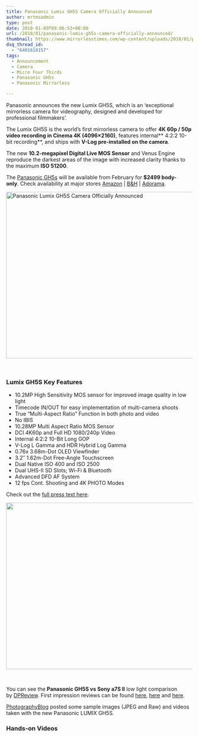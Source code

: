 ```yaml
---
title: Panasonic Lumix GH5S Camera Officially Announced
author: mrtmsadmin
type: post
date: 2018-01-09T09:06:53+00:00
url: /2018/01/panasonic-lumix-gh5s-camera-officially-announced/
thumbnail: https://www.mirrorlesstimes.com/wp-content/uploads/2018/01/panasonic-gh5s-1.jpg
dsq_thread_id:
  - "6401610157"
tags:
  - Announcement
  - Camera
  - Micro Four Thirds
  - Panasonic GH5s
  - Panasonic Mirrorless

---
```

Panasonic announces the new Lumix GH5S, which is an &#8216;exceptional mirrorless camera for videography, designed and developed for professional filmmakers&#8217;.

The Lumix GH5S is the world’s first mirrorless camera to offer **4K 60p / 50p video recording in Cinema 4K (4096×2160)**, features internal** 4:2:2 10-bit recording**, and ships with **V-Log pre-installed on the camera**.

The new **10.2-megapixel Digital Live MOS Sensor** and Venus Engine reproduce the darkest areas of the image with increased clarity thanks to the maximum **ISO 51200**.

The <a href="https://www.mirrorlesstimes.com/tags/panasonic-gh5s/" target="_blank" rel="noopener">Panasonic GH5s</a> will be available from February for **$2499 body-only**. Check availability at major stores <a href="https://aax-us-east.amazon-adsystem.com/x/c/QoFQLy1BjxpOOOC3JrhzBWUAAAFg11PduQEAAAFKAbVFvp4/https://assoc-redirect.amazon.com/g/r/https://www.amazon.com/Panasonic-DC-GH5S-Mirrorless-Sensitivity-Multi-Aspect/dp/B078J119BC/ref=as_at?creativeASIN=B078J119BC&linkCode=w61&imprToken=ifHjXilgh.O7rcHRg.WuiQ&slotNum=0&tag=daicamnew-20" target="_blank" rel="noopener" data-amzn-asin="B078J119BC">Amazon</a> | <a href="https://www.bhphotovideo.com/c/product/1382031-REG/panasonic_lumix_dc_gh5s_mirrorless_micro.html/BI/20175/KBID/14249" target="_blank" rel="noopener">B&H</a> | <a href="https://www.adorama.com/ipcdcgh5s.html?kbid=68292" target="_blank" rel="noopener">Adorama</a>.<!--more-->

[<img class="aligncenter wp-image-1604 size-full" title="Panasonic Lumix GH5S Camera Officially Announced" src="https://i0.wp.com/www.mirrorlesstimes.com/wp-content/uploads/2018/01/panasonic-gh5s-grip.jpg?resize=600%2C450&#038;ssl=1" alt="Panasonic Lumix GH5S Camera Officially Announced" width="600" height="450" srcset="https://i0.wp.com/www.mirrorlesstimes.com/wp-content/uploads/2018/01/panasonic-gh5s-grip.jpg?w=1200&ssl=1 1200w, https://i0.wp.com/www.mirrorlesstimes.com/wp-content/uploads/2018/01/panasonic-gh5s-grip.jpg?resize=400%2C300&ssl=1 400w, https://i0.wp.com/www.mirrorlesstimes.com/wp-content/uploads/2018/01/panasonic-gh5s-grip.jpg?resize=768%2C576&ssl=1 768w, https://i0.wp.com/www.mirrorlesstimes.com/wp-content/uploads/2018/01/panasonic-gh5s-grip.jpg?resize=970%2C728&ssl=1 970w" sizes="(max-width: 600px) 100vw, 600px" data-recalc-dims="1" />][1]

&nbsp;

### Lumix GH5S Key Features

  * 10.2MP High Sensitivity MOS sensor for improved image quality in low light
  * Timecode IN/OUT for easy implementation of multi-camera shoots
  * True &#8220;Multi-Aspect Ratio&#8221; Function in both photo and video
  * No IBIS
  * 10.28MP Multi Aspect Ratio MOS Sensor
  * DCI 4K60p and Full HD 1080/240p Video
  * Internal 4:2:2 10-Bit Long GOP
  * V-Log L Gamma and HDR Hybrid Log Gamma
  * 0.76x 3.68m-Dot OLED Viewfinder
  * 3.2″ 1.62m-Dot Free-Angle Touchscreen
  * Dual Native ISO 400 and ISO 2500
  * Dual UHS-II SD Slots; Wi-Fi & Bluetooth
  * Advanced DFD AF System
  * 12 fps Cont. Shooting and 4K PHOTO Modes

Check out the [full press text here][2].

[<img class="aligncenter size-full wp-image-1606" src="https://i2.wp.com/www.mirrorlesstimes.com/wp-content/uploads/2018/01/panasonic-gh5s-top.jpg?resize=600%2C450&#038;ssl=1" alt="" width="600" height="450" srcset="https://i2.wp.com/www.mirrorlesstimes.com/wp-content/uploads/2018/01/panasonic-gh5s-top.jpg?w=1200&ssl=1 1200w, https://i2.wp.com/www.mirrorlesstimes.com/wp-content/uploads/2018/01/panasonic-gh5s-top.jpg?resize=400%2C300&ssl=1 400w, https://i2.wp.com/www.mirrorlesstimes.com/wp-content/uploads/2018/01/panasonic-gh5s-top.jpg?resize=768%2C576&ssl=1 768w, https://i2.wp.com/www.mirrorlesstimes.com/wp-content/uploads/2018/01/panasonic-gh5s-top.jpg?resize=970%2C728&ssl=1 970w" sizes="(max-width: 600px) 100vw, 600px" data-recalc-dims="1" />][3]

&nbsp;

You can see the **Panasonic GH5S vs Sony a7S II** low light comparison by <a href="https://www.youtube.com/watch?v=q4-yE4ytw5k" target="_blank" rel="follow external noopener noreferrer" data-wpel-link="external">DPReview</a>. First impression reviews can be found <a href="http://www.photographyblog.com/reviews/panasonic_lumix_gh5s_review/first_impressions" target="_blank" rel="noopener">here</a>, <a href="https://www.dpreview.com/reviews/panasonic-lumix-dc-gh5s-first-impressions-review" target="_blank" rel="noopener">here</a> and <a href="http://www.imaging-resource.com/PRODS/panasonic-gh5s/panasonic-gh5sA.HTM" target="_blank" rel="noopener">here</a>.

<a href="http://www.photographyblog.com/reviews/panasonic_lumix_gh5s_review/preview_images" target="_blank" rel="noopener">PhotographyBlog</a> posted some sample images (JPEG and Raw) and videos taken with the new Panasonic LUMIX GH5S.

### Hands-on Videos

 [1]: https://i0.wp.com/www.mirrorlesstimes.com/wp-content/uploads/2018/01/panasonic-gh5s-grip.jpg?ssl=1
 [2]: https://www.dailycameranews.com/2018/01/full-panasonic-gh5s-specs-leaked-price-2499/
 [3]: https://i2.wp.com/www.mirrorlesstimes.com/wp-content/uploads/2018/01/panasonic-gh5s-top.jpg?ssl=1